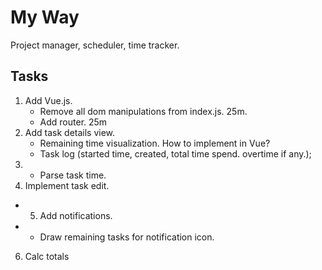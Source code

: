 My Way
===

Project manager, scheduler, time tracker.

## Tasks

1. Add Vue.js. 
    * Remove all dom manipulations from index.js. 25m.
    * Add router. 25m
2. Add task details view.
    * Remaining time visualization. How to implement in Vue?
    * Task log (started time, created, total time spend. overtime if any.);
3. + Parse task time.
4. Implement task edit.
+ 5. Add notifications.
+    * Draw remaining tasks for notification icon.
6. Calc totals

